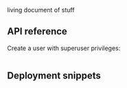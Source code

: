 living document of stuff

## API reference

Create a user with superuser privileges:

```bash

```

## Deployment snippets
